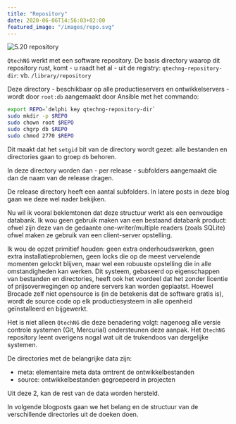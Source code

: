 ```yaml
---
title: "Repository"
date: 2020-06-06T14:56:03+02:00
featured_image: "/images/repo.svg"
---
```


![5.20 repository](../images/repo.svg)

`QtechNG` werkt met een software repository. De basis directory waarop dit repository rust, komt - u raadt het al - uit de registry: `qtechng-repository-dir`: vb. `/library/repository`

Deze directory - beschikbaar op alle productieservers en ontwikkelservers - wordt door `root:db` aangemaakt door Ansible met het commando:

```bash
export REPO=`delphi key qtechng-repository-dir`
sudo mkdir -p $REPO
sudo chown root $REPO
sudo chgrp db $REPO
sudo chmod 2770 $REPO
```

Dit maakt dat het `setgid` bit van de directory wordt gezet: alle bestanden en directories gaan to groep `db` behoren.

In deze directory worden dan - per release - subfolders aangemaakt die dan de naam van de release dragen.

De release directory heeft een aantal subfolders. In latere posts in deze blog gaan we deze wel nader bekijken.

Nu wil ik vooral beklemtonen dat deze structuur werkt als een eenvoudige databank. 
Ik wou geen gebruik maken van een bestaand databank product: ofwel zijn deze van de gedaante one-writer/multiple readers (zoals SQLite) ofwel maken ze gebruik van een client-server opstelling.

Ik wou de opzet primitief houden: geen extra onderhoudswerken, geen extra installatieproblemen, geen locks die op de meest vervelende momenten gelockt blijven, maar wel een robuuste opstelling die in alle omstandigheden kan werken.
Dit systeem, gebaseerd op eigenschappen van bestanden en directories, heeft ook het voordeel dat het zonder licentie of prijsoverwegingen op andere servers kan worden geplaatst. Hoewel Brocade zelf niet opensource is (in de betekenis dat de software gratis is), wordt de source code op elk productiesysteem in alle openheid geïnstalleerd en bijgewerkt.


Het is niet alleen `QtechNG` die deze benadering volgt: nagenoeg alle versie controle systemen (Git, Mercurial) ondersteunen deze aanpak. Het `QtechNG` repository leent overigens nogal wat uit de trukendoos van dergelijke systemen.

De directories met de belangrijke data zijn:

- meta: elementaire meta data omtrent de ontwikkelbestanden
- source: ontwikkelbestanden gegroepeerd in projecten

Uit deze 2, kan de rest van de data worden hersteld.

In volgende blogposts gaan we het belang en de structuur van de verschillende directories uit de doeken doen. 
